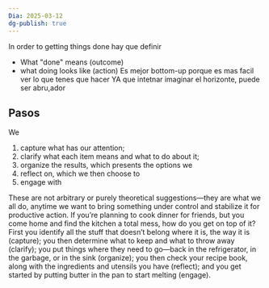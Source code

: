 ```yaml
---
Dia: 2025-03-12
dg-publish: true
---
```

 In order to getting things done hay que definir 
 - What "done" means (outcome)
 - what doing looks like (action)
Es mejor bottom-up porque es mas facil ver lo que tenes que hacer YA que intetnar imaginar el horizonte, puede ser abru,ador


## Pasos 
We 
1. capture what has our attention; 
2. clarify what each item means and what to do about it; 
3. organize the results, which presents the options we 
4. reflect on, which we then choose to 
5. engage with

These are not arbitrary or purely theoretical suggestions—they are what we all do, anytime we want to bring something under control and stabilize it for productive action. If you’re planning to cook dinner for friends, but you come home and find the kitchen a total mess, how do you get on top of it? First you identify all the stuff that doesn’t belong where it is, the way it is (capture); you then determine what to keep and what to throw away (clarify); you put things where they need to go—back in the refrigerator, in the garbage, or in the sink (organize); you then check your recipe book, along with the ingredients and utensils you have (reflect); and you get started by putting butter in the pan to start melting (engage).